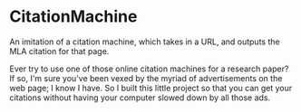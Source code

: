# CitationMachine
An imitation of a citation machine, which takes in a URL, and outputs the MLA citation for that page.

Ever try to use one of those online citation machines for a research paper? If so, I'm sure you've been vexed by the myriad of
advertisements on the web page; I know I have. So I built this little project so that you can get your citations without having 
your computer slowed down by all those ads.
